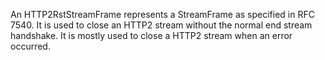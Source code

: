 An HTTP2RstStreamFrame represents a StreamFrame as specified in RFC 7540. It is used to close an HTTP2 stream without the normal end stream handshake. It is mostly used to close a HTTP2 stream when an error occurred.